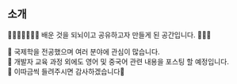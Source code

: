 
## 소개

🎈🙋🏻‍♀️🙋🏻‍♀️ 배운 것을 되뇌이고 공유하고자 만들게 된 공간입니다. 🦄✨✨      

🔹 국제학을 전공했으며 여러 분야에 관심이 많습니다.     
🔹 개발자 교육 과정 외에도 영어 및 중국어 관련 내용을 포스팅 할 예정입니다.     
🔹 이따금씩 들려주시면 감사하겠습니다👻     
